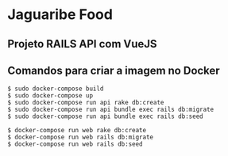 # Jaguaribe Food

## Projeto RAILS API com VueJS

## Comandos para criar a imagem no Docker
``` 
$ sudo docker-compose build
$ sudo docker-compose up
$ sudo docker-compose run api rake db:create
$ sudo docker-compose run api bundle exec rails db:migrate
$ sudo docker-compose run api bundle exec rails db:seed

$ docker-compose run web rake db:create
$ docker-compose run web rails db:migrate
$ docker-compose run web rails db:seed
```
